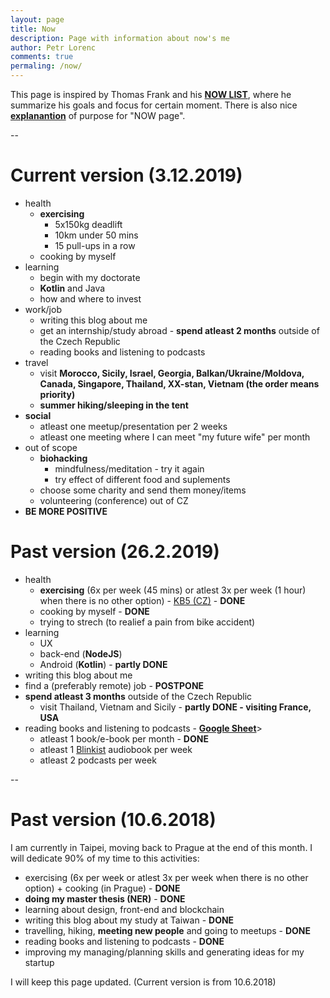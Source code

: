 ```yaml
---
layout: page
title: Now
description: Page with information about now's me
author: Petr Lorenc
comments: true
permaling: /now/
---
```


This page is inspired by Thomas Frank and his <a href="https://collegeinfogeek.com/now/">**NOW LIST**</a>, where he summarize his goals and focus for certain moment. There is also nice <a href="https://nownownow.com/about">**explanantion**</a> of purpose for "NOW page".

--

# Current version (3.12.2019)
 * health
   * **exercising** 
     * 5x150kg deadlift
     * 10km under 50 mins
     * 15 pull-ups in a row
   * cooking by myself
 * learning
   * begin with my doctorate
   * **Kotlin** and Java
   * how and where to invest
 * work/job
   * writing this blog about me
   * get an internship/study abroad - **spend atleast 2 months** outside of the Czech Republic
   * reading books and listening to podcasts
 * travel
   * visit **Morocco, Sicily, Israel, Georgia, Balkan/Ukraine/Moldova, Canada, Singapore, Thailand, XX-stan, Vietnam (the order means priority)**
   * **summer hiking/sleeping in the tent**
 * **social**
   * atleast one meetup/presentation per 2 weeks
   * atleast one meeting where I can meet "my future wife" per month
 * out of scope
   * **biohacking**
      * mindfulness/meditation - try it again
      * try effect of different food and suplements
   * choose some charity and send them money/items
   * volunteering (conference) out of CZ
 * **BE MORE POSITIVE**


# Past version (26.2.2019)

 * health
   * **exercising** (6x per week (45 mins) or atlest 3x per week (1 hour) when there is no other option) - <a href="http://www.kb5.cz/">KB5 (CZ)</a> - **DONE**
   * cooking by myself - **DONE**
   * trying to strech (to realief a pain from bike accident)
 * learning
   * UX
   * back-end (**NodeJS**)
   * Android (**Kotlin**) - **partly DONE**
 * writing this blog about me
 * find a (preferably remote) job - **POSTPONE**
 * **spend atleast 3 months** outside of the Czech Republic
   * visit Thailand, Vietnam and Sicily - **partly DONE - visiting France, USA**
 * reading books and listening to podcasts - <a href="https://docs.google.com/spreadsheets/d/1JmE8TcMCJDB0Y5l4Ygow_--zi4IRw6WR3TW9zaiAqUo/edit?usp=sharing">**Google Sheet**</a>>
   * atleast 1 book/e-book per month - **DONE**
   * atleast 1 <a href="https://www.blinkist.com/">Blinkist</a> audiobook per week
   * atleast 2 podcasts per week

--

# Past version (10.6.2018)

I am currently in Taipei, moving back to Prague at the end of this month. I will dedicate 90% of my time to this activities:

 * exercising (6x per week or atlest 3x per week when there is no other option) + cooking (in Prague) - **DONE**
 * **doing my master thesis (NER)** - **DONE**
 * learning about design, front-end and blockchain
 * writing this blog about my study at Taiwan - **DONE**
 * travelling, hiking, **meeting new people** and going to meetups - **DONE**
 * reading books and listening to podcasts - **DONE**
 * improving my managing/planning skills and generating ideas for my startup

I will keep this page updated. (Current version is from 10.6.2018)






